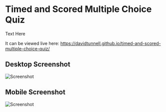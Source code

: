 # Timed and Scored Multiple Choice Quiz
Text Here

It can be viewed live here: https://davidtunnell.github.io/timed-and-scored-multiple-choice-quiz/

## Desktop Screenshot
![Screenshot](./assets/images/web-portfolio-full-screenshot.png)

## Mobile Screenshot
![Screenshot](./assets/images/web-portfolio-full-screenshot-mobile.png)